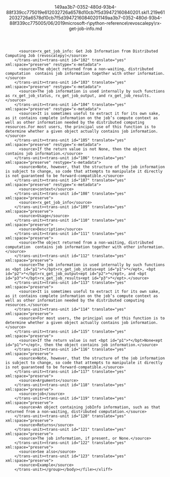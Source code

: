 <?xml version="1.0"?><xliff version="1.2" xmlns="urn:oasis:names:tc:xliff:document:1.2" xmlns:xsi="http://www.w3.org/2001/XMLSchema-instance" xsi:schemaLocation="urn:oasis:names:tc:xliff:document:1.2 xliff-core-1.2-transitional.xsd"><file datatype="xml" original="rx-get-job-info.md" source-language="en-US" target-language="en-US"><header><tool tool-id="mdxliff" tool-name="mdxliff" tool-version="1.0-1931010" tool-company="Microsoft" /><xliffext:skl_file_name xmlns:xliffext="urn:microsoft:content:schema:xliffextensions">149aa3b7-0352-480d-93b4-88f339cc775019e612032726a6578d10cb7f5d39472160840201.skl</xliffext:skl_file_name><xliffext:version xmlns:xliffext="urn:microsoft:content:schema:xliffextensions">1.2</xliffext:version><xliffext:ms.openlocfilehash xmlns:xliffext="urn:microsoft:content:schema:xliffextensions">19e612032726a6578d10cb7f5d39472160840201</xliffext:ms.openlocfilehash><xliffext:ms.sourcegitcommit xmlns:xliffext="urn:microsoft:content:schema:xliffextensions">149aa3b7-0352-480d-93b4-88f339cc7750</xliffext:ms.sourcegitcommit><xliffext:ms.lasthandoff xmlns:xliffext="urn:microsoft:content:schema:xliffextensions">05/06/2019</xliffext:ms.lasthandoff><xliffext:ms.openlocfilepath xmlns:xliffext="urn:microsoft:content:schema:xliffextensions">microsoft-r\python-reference\revoscalepy\rx-get-job-info.md</xliffext:ms.openlocfilepath></header><body><group id="content" extype="content"><trans-unit id="101" translate="yes" xml:space="preserve" restype="x-metadata">
          <source>rx_get_job_info: Get Job Information from Distributed Computing Job (revoscalepy)</source>
        </trans-unit><trans-unit id="102" translate="yes" xml:space="preserve" restype="x-metadata">
          <source>The object returned from a non-waiting, distributed computation  contains job information together with other information.</source>
        </trans-unit><trans-unit id="103" translate="yes" xml:space="preserve" restype="x-metadata">
          <source>The job information is used internally by such functions as rx_get_job_status, rx_get_job_output, and rx_get_job_results.</source>
        </trans-unit><trans-unit id="104" translate="yes" xml:space="preserve" restype="x-metadata">
          <source>It is sometimes useful to extract it for its own sake, as it contains complete information on the job’s compute context as well as other information needed by the distributed computing resources.For most users, the principal use of this function is to determine whether a given object actually contains job information.</source>
        </trans-unit><trans-unit id="105" translate="yes" xml:space="preserve" restype="x-metadata">
          <source>If the return value is not None, then the object contains job information.</source>
        </trans-unit><trans-unit id="106" translate="yes" xml:space="preserve" restype="x-metadata">
          <source>Note, however, that the structure of the job information is subject to change, so code that attempts to manipulate it directly is not guaranteed to be forward-compatible.</source>
        </trans-unit><trans-unit id="107" translate="yes" xml:space="preserve" restype="x-metadata">
          <source>context</source>
        </trans-unit><trans-unit id="108" translate="yes" xml:space="preserve">
          <source>rx_get_job_info</source>
        </trans-unit><trans-unit id="109" translate="yes" xml:space="preserve">
          <source>Usage</source>
        </trans-unit><trans-unit id="110" translate="yes" xml:space="preserve">
          <source>Description</source>
        </trans-unit><trans-unit id="111" translate="yes" xml:space="preserve">
          <source>The object returned from a non-waiting, distributed computation  contains job information together with other information.</source>
        </trans-unit><trans-unit id="112" translate="yes" xml:space="preserve">
          <source>The job information is used internally by such functions as <bpt id="p1">*</bpt>rx_get_job_status<ept id="p1">*</ept>, <bpt id="p2">*</bpt>rx_get_job_output<ept id="p2">*</ept>, and <bpt id="p3">*</bpt>rx_get_job_results<ept id="p3">*</ept>.</source>
        </trans-unit><trans-unit id="113" translate="yes" xml:space="preserve">
          <source>It is sometimes useful to extract it for its own sake, as it contains complete information on the job’s compute context as well as other information needed by the distributed computing resources.</source>
        </trans-unit><trans-unit id="114" translate="yes" xml:space="preserve">
          <source>For most users, the principal use of this function is to determine whether a given object actually contains job information.</source>
        </trans-unit><trans-unit id="115" translate="yes" xml:space="preserve">
          <source>If the return value is not <bpt id="p1">*</bpt>None<ept id="p1">*</ept>, then the object contains job information.</source>
        </trans-unit><trans-unit id="116" translate="yes" xml:space="preserve">
          <source>Note, however, that the structure of the job information is subject to change, so code that attempts to manipulate it directly is not guaranteed to be forward-compatible.</source>
        </trans-unit><trans-unit id="117" translate="yes" xml:space="preserve">
          <source>Arguments</source>
        </trans-unit><trans-unit id="118" translate="yes" xml:space="preserve">
          <source>job</source>
        </trans-unit><trans-unit id="119" translate="yes" xml:space="preserve">
          <source>An object containing jobInfo information, such as that returned from a non-waiting, distributed computation.</source>
        </trans-unit><trans-unit id="120" translate="yes" xml:space="preserve">
          <source>Returns</source>
        </trans-unit><trans-unit id="121" translate="yes" xml:space="preserve">
          <source>The job information, if present, or None.</source>
        </trans-unit><trans-unit id="122" translate="yes" xml:space="preserve">
          <source>See also</source>
        </trans-unit><trans-unit id="123" translate="yes" xml:space="preserve">
          <source>Example</source>
        </trans-unit></group></body></file></xliff>